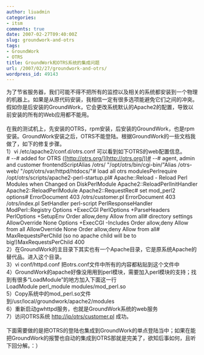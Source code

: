```yaml
---
author: liuadmin
categories:
- itsm
comments: true
date: 2007-02-27T09:40:00Z
slug: groundwork-and-otrs
tags:
- GroundWork
- OTRS
title: GroundWork和OTRS系统的集成问题
url: /2007/02/27/groundwork-and-otrs/
wordpress_id: 49143
---
```


为了节省服务器，我们可能不得不把所有的监控以及相关的系统都安装到一个物理的机器上。如果是从原代码安装，我相信一定有很多选项能避免它们之间的冲突。假如你是后安装的GroundWork，它会更改系统默认的Apache2的配置，导致以前安装的所有的Web应用都不能用。<br /><br />在我的测试机上，先安装的OTRS，rpm安装，后安装的GroundWork，也是rpm安装。GroundWork安装之后，OTRS不能登陆。根据GroundWork的一些文档我做了，如下的修复步骤。<br />1）vi /etc/apache2/conf.d/otrs.conf  可以看到如下OTRS的web配置信息。<br /># --# added for OTRS ([http://otrs.org/](http://otrs.org/))# --# agent, admin and customer frontendScriptAlias /otrs/ "/opt/otrs/bin/cgi-bin/"Alias /otrs-web/ "/opt/otrs/var/httpd/htdocs/"# load all otrs modulesPerlrequire /opt/otrs/scripts/apache2-perl-startup.pl# Apache::Reload - Reload Perl Modules when Changed on DiskPerlModule Apache2::ReloadPerlInitHandler Apache2::ReloadPerlModule Apache2::RequestRec# set mod_perl2 options#  ErrorDocument 403 /otrs/customer.pl  ErrorDocument 403 /otrs/index.pl  SetHandler  perl-script  PerlResponseHandler ModPerl::Registry  Options +ExecCGI  PerlOptions +ParseHeaders  PerlOptions +SetupEnv  Order allow,deny  Allow from all# directory settings    AllowOverride None    Options +ExecCGI -Includes    Order allow,deny    Allow from all    AllowOverride None    Order allow,deny    Allow from all# MaxRequestsPerChild (so no apache child will be to big!)MaxRequestsPerChild 400<br />2）在GroundWork的主目录下其实也有一个Apache目录，它是原系统Apache的替代品。进入这个目录。<br />3）vi conf/httpd.conf 把otrs.conf文件中所有的内容都粘贴到这个文件中<br />4）GroundWork的apache好像没用用到perl模块，需要加入perl模块的支持；找到有很多“LoadModule”的地方加入下面这一行<br />LoadModule perl_module modules/mod_perl.so<br />5）Copy系统中的mod_perl.so文件到/usr/local/groundwork/apache2/modules<br />6）重新启动gwhttpd服务，也就是GroundWork系统的web服务<br />7）访问OTRS系统 [http://ip/otrs/customer.pl](http://ip/otrs/customer.pl)   成功。<br /><br />下面需要做的是把OTRS的登陆也集成到GroundWork的单点登陆当中；如果在能把GroundWork的报警也自动的集成到OTRS那就是完美了，欲知后事如何，且听下回分解。：）<br /><br />
